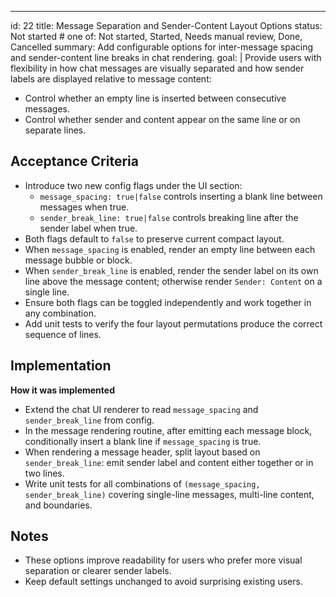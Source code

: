 ---
id: 22
title: Message Separation and Sender-Content Layout Options
status: Not started  # one of: Not started, Started, Needs manual review, Done, Cancelled
summary: Add configurable options for inter-message spacing and sender-content line breaks in chat rendering.
goal: |
  Provide users with flexibility in how chat messages are visually separated and how sender labels are displayed relative to message content:
  - Control whether an empty line is inserted between consecutive messages.
  - Control whether sender and content appear on the same line or on separate lines.

## Acceptance Criteria

- Introduce two new config flags under the UI section:
  - `message_spacing: true|false` controls inserting a blank line between messages when true.
  - `sender_break_line: true|false` controls breaking line after the sender label when true.
- Both flags default to `false` to preserve current compact layout.
- When `message_spacing` is enabled, render an empty line between each message bubble or block.
- When `sender_break_line` is enabled, render the sender label on its own line above the message content; otherwise render `Sender: Content` on a single line.
- Ensure both flags can be toggled independently and work together in any combination.
- Add unit tests to verify the four layout permutations produce the correct sequence of lines.

## Implementation

**How it was implemented**  
- Extend the chat UI renderer to read `message_spacing` and `sender_break_line` from config.
- In the message rendering routine, after emitting each message block, conditionally insert a blank line if `message_spacing` is true.
- When rendering a message header, split layout based on `sender_break_line`: emit sender label and content either together or in two lines.
- Write unit tests for all combinations of `(message_spacing, sender_break_line)` covering single-line messages, multi-line content, and boundaries.

## Notes

- These options improve readability for users who prefer more visual separation or clearer sender labels.
- Keep default settings unchanged to avoid surprising existing users.
